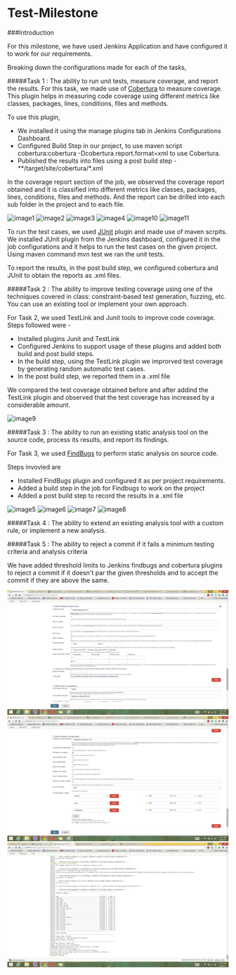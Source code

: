 # Test-Milestone

###Introduction

For this milestone, we have used Jenkins Application and have configured it to work for our requirements.

Breaking down the configurations made for each of the tasks,

#####Task 1 : The ability to run unit tests, measure coverage, and report the results.
For this task, we made use of [Cobertura] to measure coverage. This plugin helps in measuring code coverage using different metrics like classes, packages, lines, conditions, files and methods. 

To use this plugin, 
- We installed it using the manage plugins tab in Jenkins Configurations Dashboard. 
- Configured Build Step in our project, to use maven script cobertura:cobertura -Dcobertura.report.format=xml to use Cobertura.
- Published the results into files using a post build step - **/target/site/cobertura/*.xml

In the coverage report section of the job, we observed the coverage report obtained and it is classified into different metrics like classes, packages, lines, conditions, files and methods. And the report can be drilled into each sub folder in the project and to each file.

![image1](/screenshots/SS1.jpg)
![image2](/screenshots/SS2.jpg)
![image3](/screenshots/SS3.jpg)
![image4](/screenshots/SS4.jpg)
![image10](/screenshots/SS10.jpg)
![image11](/screenshots/SS11.jpg)

To run the test cases, we used [JUnit] plugin and made use of maven scrpits. We installed JUnit plugin from the Jenkins dashboard, configured it in the job configurations and it helps to run the test cases on the given project. Using maven command mvn test we ran the unit tests.

To report the results, in the post build step, we configured cobertura and JUnit to obtain the reports as .xml files.

#####Task 2 : The ability to improve testing coverage using one of the techniques covered in class: constraint-based test generation, fuzzing, etc. You can use an existing tool or implement your own approach.

For Task 2, we used TestLink and Junit tools to improve code coverage. Steps followed were - 
- Installed plugins Junit and TestLink
- Configured Jenkins to support usage of these plugins and added both build and post build steps.
- In the build step, using the TestLink plugin we improrved test coverage by generating random automatic test cases.
- In the post build step, we reported them in a .xml file

We compared the test coverage obtained before and after addind the TestLink plugin and observed that the test coverage has increased by a considerable amount.

![image9](/screenshots/SS9.jpg)

#####Task 3 : The ability to run an existing static analysis tool on the source code, process its results, and report its findings.

For Task 3, we used [FindBugs] to perform static analysis on source code.

Steps invovled are
- Installed FindBugs plugin and configured it as per project requirements.
- Added a build step in the job for Findbugs to work on the project
- Added a post build step to record the results in a .xml file

![image5](/screenshots/SS5.jpg)
![image6](/screenshots/SS6.jpg)
![image7](/screenshots/SS7.jpg)
![image8](/screenshots/SS8.jpg)

#####Task 4 : The ability to extend an existing analysis tool with a custom rule, or implement a new analysis.

#####Task 5 : The ability to reject a commit if it fails a minimum testing criteria and analysis criteria

We have added threshold limits to Jenkins findbugs and cobertura plugins to reject a commit if it doesn't par the given thresholds and to accept the commit if they are above the same.

![image12](/screenshots/SS12.jpg)
![image13](/screenshots/SS13.jpg)
![image14](/screenshots/SS14.jpg)

[Cobertura]: https://wiki.jenkins-ci.org/display/JENKINS/Cobertura+Plugin
[JUnit]: https://wiki.jenkins-ci.org/display/JENKINS/JUnit+Plugin
[FindBugs]: https://wiki.jenkins-ci.org/display/JENKINS/FindBugs+Plugin
